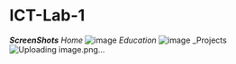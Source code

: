 # ICT-Lab-1 
_**ScreenShots**_
_Home_
![image](https://github.com/bscs23118/ICT-Lab-1/assets/149463393/2cd43f91-58bd-4b64-a04a-e4c26b75ba70)
_Education_
![image](https://github.com/bscs23118/ICT-Lab-1/assets/149463393/e5466535-a89b-4dda-8c3d-3498686780ee)
_Projects
![Uploading image.png…]()
